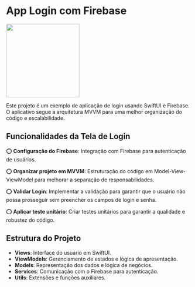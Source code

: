 

# App Login com Firebase

<p align="row">
  <img src= "https://i.giphy.com/media/v1.Y2lkPTc5MGI3NjExZXRxZWd3Y3kwOXdqcml3eXl0NzRzN3U0aHNtN3doMXp0cWlsZzh0MSZlcD12MV9pbnRlcm5hbF9naWZfYnlfaWQmY3Q9Zw/hdnJaGxnobbyqpO1Gs/giphy.gif" width="200" >
</p>

Este projeto é um exemplo de aplicação de login usando SwiftUI e Firebase. O aplicativo segue a arquitetura MVVM para uma melhor organização do código e escalabilidade.

## Funcionalidades da Tela de Login

⭕️ **Configuração do Firebase**: Integração com Firebase para autenticação de usuários.

⭕️ **Organizar projeto em MVVM**: Estruturação do código em Model-View-ViewModel para melhorar a separação de responsabilidades.

⭕️ **Validar Login**: Implementar a validação para garantir que o usuário não possa prosseguir sem preencher os campos de login e senha.

⭕️ **Aplicar teste unitário**: Criar testes unitários para garantir a qualidade e robustez do código.

## Estrutura do Projeto

- **Views**: Interface do usuário em SwiftUI.
- **ViewModels**: Gerenciamento de estados e lógica de apresentação.
- **Models**: Representação dos dados e lógica de negócios.
- **Services**: Comunicação com o Firebase para autenticação.
- **Utils**: Extensões e funções auxiliares.
